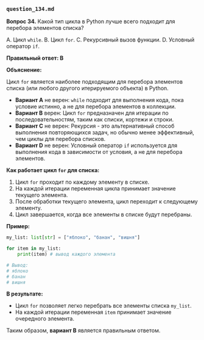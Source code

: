 ### `question_134.md`

**Вопрос 34.** Какой тип цикла в Python лучше всего подходит для перебора элементов списка?

A. Цикл `while`.
B. Цикл `for`.
C. Рекурсивный вызов функции.
D. Условный оператор `if`.

**Правильный ответ: B**

**Объяснение:**

Цикл `for` является наиболее подходящим для перебора элементов списка (или любого другого итерируемого объекта) в Python.

*   **Вариант A** не верен: `while` подходит для выполнения кода, пока условие истинно, а не для перебора элементов в коллекции.
*   **Вариант B** верен: Цикл `for` предназначен для итерации по последовательностям, таким как списки, кортежи и строки.
*   **Вариант C** не верен: Рекурсия - это альтернативный способ выполнения повторяющихся задач, но обычно менее эффективный, чем циклы для перебора списков.
*   **Вариант D** не верен: Условный оператор `if` используется для выполнения кода в зависимости от условия, а не для перебора элементов.

**Как работает цикл `for` для списка:**

1.  Цикл `for` проходит по каждому элементу в списке.
2.  На каждой итерации переменная цикла принимает значение текущего элемента.
3.  После обработки текущего элемента, цикл переходит к следующему элементу.
4.  Цикл завершается, когда все элементы в списке будут перебраны.

**Пример:**

```python
my_list: list[str] = ["яблоко", "банан", "вишня"]

for item in my_list:
    print(item) # вывод каждого элемента

# Вывод:
# яблоко
# банан
# вишня
```

**В результате:**

*   Цикл `for` позволяет легко перебрать все элементы списка `my_list`.
*   На каждой итерации переменная `item` принимает значение очередного элемента.

Таким образом, **вариант B** является правильным ответом.
